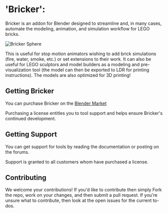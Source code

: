 # 'Bricker':

Bricker is an addon for Blender designed to streamline and, in many cases, automate the modeling, animation, and simulation workflow for LEGO bricks.

![Bricker Sphere](https://d1231c29xbpffx.cloudfront.net/store/product/151491/image/xlarge-f964ff79d6c11eb45c1c11ca3be6ca25.gif?X-Amz-Algorithm=AWS4-HMAC-SHA256&X-Amz-Credential=AKIAITK2SDMAUIGKRQTA%2F20180818%2Fus-east-1%2Fs3%2Faws4_request&X-Amz-Date=20180818T021516Z&X-Amz-Expires=900&X-Amz-SignedHeaders=host&X-Amz-Signature=d9822c990bd1b47eb673d2828c4f34543749cb4ef2eb06c6c6ad9f71c528a1c1)

This is useful for stop motion animators wishing to add brick simulations (fire, water, smoke, etc.) or set extensions to their work. It can also be useful for LEGO sculptors and model builders as a modeling and pre-visualization tool (the model can then be exported to LDR for printing instructions). The models are also optimized for 3D printing!

## Getting Bricker

You can purchase Bricker on the [Blender Market](https://www.blendermarket.com/products/assemblme)

Purchasing a license entitles you to tool support and helps ensure Bricker's continued development.

## Getting Support

You can get support for tools by reading the documentation or posting on the forums.

Support is granted to all customers whom have purchased a license.

## Contributing

We welcome your contributions! If you'd like to contribute then simply Fork the repo, work on your changes, and then submit a pull request. If you're unsure what to contribute, then look at the open issues for the current to-dos.

